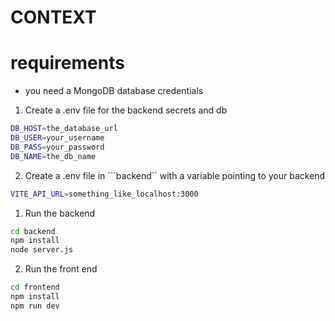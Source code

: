 # CONTEXT

# requirements
* you need a MongoDB database credentials

1. Create a .env file for the backend secrets and db
```bash
DB_HOST=the_database_url
DB_USER=your_username
DB_PASS=your_password
DB_NAME=the_db_name
```

2. Create a .env file in ```backend`` with a variable pointing to your backend
```bash
VITE_API_URL=something_like_localhost:3000
```


1. Run the backend
```bash
cd backend
npm install
node server.js
```
2. Run the front end
```bash
cd frontend
npm install
npm run dev
```

